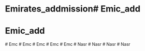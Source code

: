 # Emirates_addmission# Emic_add
# Emic_add
#   E m c  
 #   E m c  
 #   E m c  
 #   E m c  
 #   E m c  
 #   N a s r  
 #   N a s r  
 #   N a s r  
 #   N a s r  
 